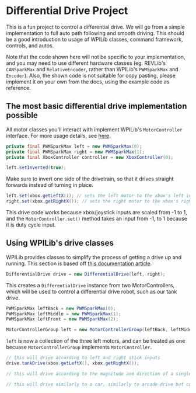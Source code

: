 # Differential Drive Project

This is a fun project to control a differential drive. We will go from a simple implementation to full auto path following and smooth driving. This should be a good introduction to usage of WPILib classes, command framework, controls, and autos.

Note that the code shown here will not be specific to your implementation, and you may need to use different hardware classes (eg. REVLib's `CANSparkMax` and `RelativeEncoder`, rather than WPILib's `PWMSparkMax` and `Encoder`). Also, the shown code is not suitable for copy pasting, please implement it on your own from the docs, using the example code as reference.

## The most basic differential drive implementation possible

All motor classes you'll interact with implement WPILib's `MotorController` interface. For more usage details, see [here](https://docs.wpilib.org/en/stable/docs/software/hardware-apis/motors/using-motor-controllers.html#).

```java
private final PWMSparkMax left = new PWMSparkMax(0);
private final PWMSparkMax right = new PWMSparkMax(1);
private final XboxController controller = new XboxController(0);
```

```java
left.setInverted(true);
```

Make sure to invert one side of the drivetrain, so that it drives straight forwards instead of turning in place.

```java
left.set(xbox.getLeftX()); // sets the left motor to the xbox's left input
right.set(xbox.getRightX()); // sets the right motor to the xbox's right input
```

This drive code works because xbox/joystick inputs are scaled from -1 to 1, and the `MotorController.set()` method takes an input from -1, to 1 because it is duty cycle input.

## Using WPILib's drive classes

WPILib provides classes to simplify the process of getting a drive up and running. This section is based off [this documentation article](https://docs.wpilib.org/en/stable/docs/software/hardware-apis/motors/wpi-drive-classes.html).

```java
DifferentialDrive drive = new DifferentialDrive(left, right);
```

This creates a `DifferentialDrive` instance from two MotorControllers, which will be used to control a differential drive robot, such as our tank drive.

```java
PWMSparkMax leftBack = new PWMSparkMax(0);
PWMSparkMax leftMiddle = new PWMSparkMax(1);
PWMSparkMax leftFront = new PWMSparkMax(2);

MotorControllerGroup left = new MotorControllerGroup(leftBack, leftMiddle, leftFront);
```

`left` is now a collection of the three left motors, and can be treated as one becuase `MotorControllerGroup` implements `MotorController`.

```java
// this will drive according to left and right stick inputs
drive.tankDrive(xbox.getLeftX(), xbox.getRightX());

// this will drive according to the magnitude and direction of a single stick

// this will drive similarly to a car, similarly to arcade drive but curving towards instead of facing a direction
```
